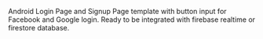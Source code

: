 Android Login Page and Signup Page template with button input for Facebook and Google login. Ready to be integrated with firebase realtime or firestore database.
